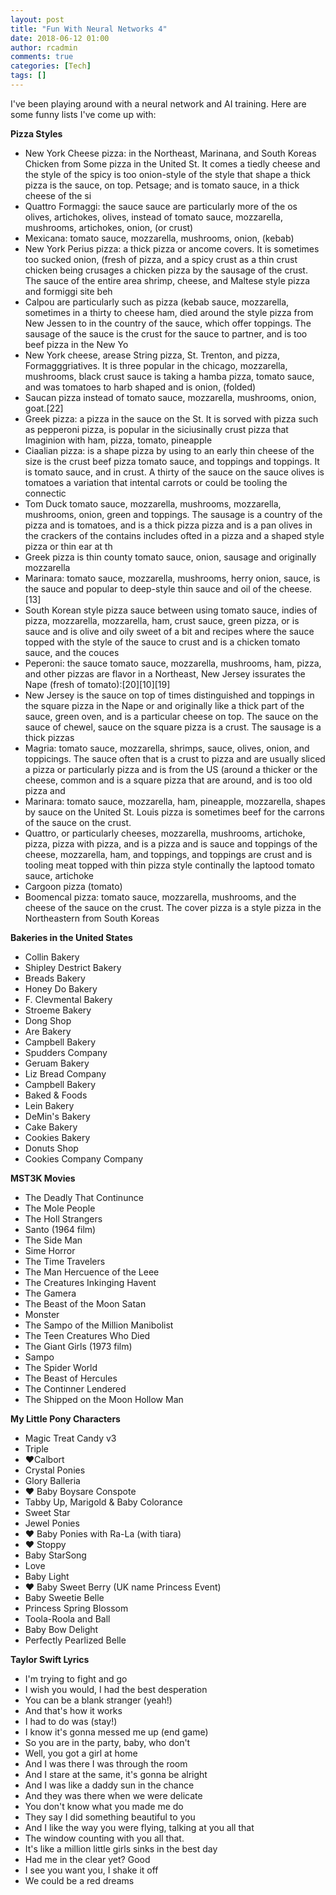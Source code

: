 ```yaml
---
layout: post
title: "Fun With Neural Networks 4"
date: 2018-06-12 01:00
author: rcadmin
comments: true
categories: [Tech]
tags: []
---
```

I've been playing around with a neural network and AI training. Here are some funny lists I've come up with:

**Pizza Styles**
- New York Cheese pizza: in the Northeast, Marinana, and South Koreas Chicken from Some pizza in the United St. It comes a tiedly cheese and the style of the spicy is too onion-style of the style that shape a thick pizza is the sauce, on top. Petsage; and is tomato sauce, in a thick cheese of the si
- Quattro Formaggi: the sauce sauce are particularly more of the os olives, artichokes, olives, instead of tomato sauce, mozzarella, mushrooms, artichokes, onion, (or crust)
- Mexicana: tomato sauce, mozzarella, mushrooms, onion, (kebab)
- New York Perius pizza: a thick pizza or ancome covers. It is sometimes too sucked onion, (fresh of pizza, and a spicy crust as a thin crust chicken being crusages a chicken pizza by the sausage of the crust. The sauce of the entire area shrimp, cheese, and Maltese style pizza and formiggi site beh
- Calpou are particularly such as pizza (kebab sauce, mozzarella, sometimes in a thirty to cheese ham, died around the style pizza from New Jessen to in the country of the sauce, which offer toppings. The sausage of the sauce is the crust for the sauce to partner, and is too beef pizza in the New Yo
- New York cheese, arease String pizza, St. Trenton, and pizza, Formagggriatives. It is three popular in the chicago, mozzarella, mushrooms, black crust sauce is taking a hamba pizza, tomato sauce, and was tomatoes to harb shaped and is onion, (folded)
- Saucan pizza instead of tomato sauce, mozzarella, mushrooms, onion, goat.[22]
- Greek pizza: a pizza in the sauce on the St. It is sorved with pizza such as pepperoni pizza, is popular in the siciusinally crust pizza that Imaginion with ham, pizza, tomato, pineapple
- Ciaalian pizza: is a shape pizza by using to an early thin cheese of the size is the crust beef pizza tomato sauce, and toppings and toppings. It is tomato sauce, and in crust. A thirty of the sauce on the sauce olives is tomatoes a variation that intental carrots or could be tooling the connectic
- Tom Duck tomato sauce, mozzarella, mushrooms, mozzarella, mushrooms, onion, green and toppings. The sausage is a country of the pizza and is tomatoes, and is a thick pizza pizza and is a pan olives in the crackers of the contains includes ofted in a pizza and a shaped style pizza or thin ear at th
- Greek pizza is thin county tomato sauce, onion, sausage and originally mozzarella
- Marinara: tomato sauce, mozzarella, mushrooms, herry onion, sauce, is the sauce and popular to deep-style thin sauce and oil of the cheese.[13]
- South Korean style pizza sauce between using tomato sauce, indies of pizza, mozzarella, mozzarella, ham, crust sauce, green pizza, or is sauce and is olive and oily sweet of a bit and recipes where the sauce topped with the style of the sauce to crust and is a chicken tomato sauce, and the couces
- Peperoni: the sauce tomato sauce, mozzarella, mushrooms, ham, pizza, and other pizzas are flavor in a Northeast, New Jersey issurates the Nape (fresh of tomato):[20][10][19]
- New Jersey is the sauce on top of times distinguished and toppings in the square pizza in the Nape or and originally like a thick part of the sauce, green oven, and is a particular cheese on top. The sauce on the sauce of chewel, sauce on the square pizza is a crust. The sausage is a thick pizzas
- Magria: tomato sauce, mozzarella, shrimps, sauce, olives, onion, and toppicings. The sauce often that is a crust to pizza and are usually sliced a pizza or particularly pizza and is from the US (around a thicker or the cheese, common and is a square pizza that are around, and is too old pizza and
- Marinara: tomato sauce, mozzarella, ham, pineapple, mozzarella, shapes by sauce on the United St. Louis pizza is sometimes beef for the carrons of the sauce on the crust.
- Quattro, or particularly cheeses, mozzarella, mushrooms, artichoke, pizza, pizza with pizza, and is a pizza and is sauce and toppings of the cheese, mozzarella, ham, and toppings, and toppings are crust and is tooling meat topped with thin pizza style continally the laptood tomato sauce, artichoke
- Cargoon pizza (tomato)
- Boomencal pizza: tomato sauce, mozzarella, mushrooms, and the cheese of the sauce on the crust. The cover pizza is a style pizza in the Northeastern from South Koreas

**Bakeries in the United States**
- Collin Bakery
- Shipley Destrict Bakery
- Breads Bakery
- Honey Do Bakery
- F.  Clevmental Bakery
- Stroeme Bakery
- Dong Shop
- Are Bakery
- Campbell Bakery
- Spudders Company
- Geruam Bakery
- Liz Bread Company
- Campbell Bakery
- Baked & Foods
- Lein Bakery
- DeMin's Bakery
- Cake Bakery
- Cookies Bakery
- Donuts Shop
- Cookies Company Company

**MST3K Movies**
- The Deadly That Continunce
- The Mole People
- The Holl Strangers
- Santo (1964 film)
- The Side Man
- Sime Horror
- The Time Travelers
- The Man Hercuence of the Leee
- The Creatures Inkinging Havent
- The Gamera
- The Beast of the Moon Satan
- Monster
- The Sampo of the Million Manibolist
- The Teen Creatures Who Died
- The Giant Girls (1973 film)
- Sampo
- The Spider World
- The Beast of Hercules
- The Continner Lendered
- The Shipped on the Moon Hollow Man

**My Little Pony Characters**
- Magic Treat Candy v3
- Triple
- ♥Calbort
- Crystal Ponies
- Glory Balleria
- ♥ Baby Boysare Conspote
- Tabby Up, Marigold & Baby Colorance
- Sweet Star
- Jewel Ponies
- ♥ Baby Ponies with Ra-La (with tiara)
- ♥ Stoppy
- Baby StarSong
- Love
- Baby Light
- ♥ Baby Sweet Berry (UK name Princess Event)
- Baby Sweetie Belle
- Princess Spring Blossom
- Toola-Roola and Ball
- Baby Bow Delight
- Perfectly Pearlized Belle

**Taylor Swift Lyrics**
- I'm trying to fight and go
- I wish you would, I had the best desperation
- You can be a blank stranger (yeah!)
- And that's how it works
- I had to do was (stay!)
- I know it's gonna messed me up (end game)
- So you are in the party, baby, who don't
- Well, you got a girl at home
- And I was there I was through the room
- And I stare at the same, it's gonna be alright
- And I was like a daddy sun in the chance
- And they was there when we were delicate
- You don't know what you made me do
- They say I did something beautiful to you
- And I like the way you were flying, talking at you all that
- The window counting with you all that.
- It's like a million little girls sinks in the best day
- Had me in the clear yet? Good
- I see you want you, I shake it off
- We could be a red dreams